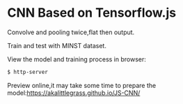 # CNN Based on Tensorflow.js
Convolve and pooling twice,flat then output.

Train and test with MINST dataset.

View the model and training process in browser:
```bash
$ http-server
```    
Preview online,it may take some time to prepare the model:https://akalittlegrass.github.io/JS-CNN/
